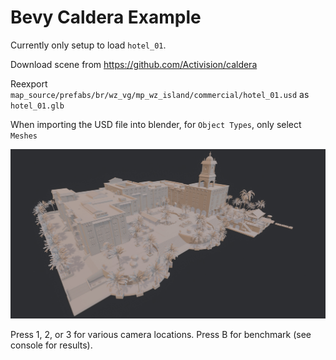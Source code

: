 # Bevy Caldera Example

Currently only setup to load `hotel_01`.

Download scene from https://github.com/Activision/caldera

Reexport `map_source/prefabs/br/wz_vg/mp_wz_island/commercial/hotel_01.usd` as `hotel_01.glb`

When importing the USD file into blender, for `Object Types`, only select `Meshes`

![demo](demo.jpg)

Press 1, 2, or 3 for various camera locations. Press B for benchmark (see console for results).